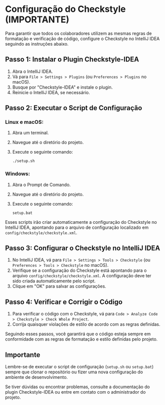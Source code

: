 # Configuração do Checkstyle (IMPORTANTE)

Para garantir que todos os colaboradores utilizem as mesmas regras de formatação e verificação de código, configure o Checkstyle no IntelliJ IDEA seguindo as instruções abaixo.

## Passo 1: Instalar o Plugin Checkstyle-IDEA

1. Abra o IntelliJ IDEA.
2. Vá para `File > Settings > Plugins` (ou `Preferences > Plugins` no macOS).
3. Busque por "Checkstyle-IDEA" e instale o plugin.
4. Reinicie o IntelliJ IDEA, se necessário.

## Passo 2: Executar o Script de Configuração

### Linux e macOS:

1. Abra um terminal.
2. Navegue até o diretório do projeto.
3. Execute o seguinte comando:

    ```bash
    ./setup.sh
    ```

### Windows:

1. Abra o Prompt de Comando.
2. Navegue até o diretório do projeto.
3. Execute o seguinte comando:

    ```batch
    setup.bat
    ```

Esses scripts irão criar automaticamente a configuração do Checkstyle no IntelliJ IDEA, apontando para o arquivo de configuração localizado em `config/checkstyle/checkstyle.xml`.

## Passo 3: Configurar o Checkstyle no IntelliJ IDEA

1. No IntelliJ IDEA, vá para `File > Settings > Tools > Checkstyle` (ou `Preferences > Tools > Checkstyle` no macOS).
2. Verifique se a configuração do Checkstyle está apontando para o arquivo `config/checkstyle/checkstyle.xml`. A configuração deve ter sido criada automaticamente pelo script.
3. Clique em "OK" para salvar as configurações.

## Passo 4: Verificar e Corrigir o Código

1. Para verificar o código com o Checkstyle, vá para `Code > Analyze Code > Checkstyle > Check Whole Project`.
2. Corrija quaisquer violações de estilo de acordo com as regras definidas.

Seguindo esses passos, você garantirá que o código esteja sempre em conformidade com as regras de formatação e estilo definidas pelo projeto.

## Importante

Lembre-se de executar o script de configuração (`setup.sh` ou `setup.bat`) sempre que clonar o repositório ou fizer uma nova configuração do ambiente de desenvolvimento.

Se tiver dúvidas ou encontrar problemas, consulte a documentação do plugin Checkstyle-IDEA ou entre em contato com o administrador do projeto.
